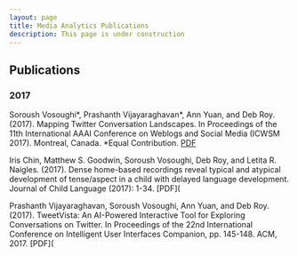 ```yaml
---
layout: page
title: Media Analytics Publications
description: This page is under construction
---
```

## Publications

### 2017
Soroush Vosoughi*, Prashanth Vijayaraghavan*, Ann Yuan, and Deb Roy. (2017). Mapping Twitter Conversation Landscapes. In Proceedings of the 11th International AAAI Conference on Weblogs and Social Media (ICWSM 2017). Montreal, Canada. *Equal Contribution. [PDF](/PDFs/ICWSM-2017.pdf)


Iris Chin, Matthew S. Goodwin, Soroush Vosoughi, Deb Roy, and Letita R. Naigles. (2017). Dense home-based recordings reveal typical and atypical development of tense/aspect in a child with delayed language development. Journal of Child Language (2017): 1-34. [PDF](


Prashanth Vijayaraghavan, Soroush Vosoughi, Ann Yuan, and Deb Roy. (2017). TweetVista: An AI-Powered Interactive Tool for Exploring Conversations on Twitter. In Proceedings of the 22nd International Conference on Intelligent User Interfaces Companion, pp. 145-148. ACM, 2017. [PDF](
